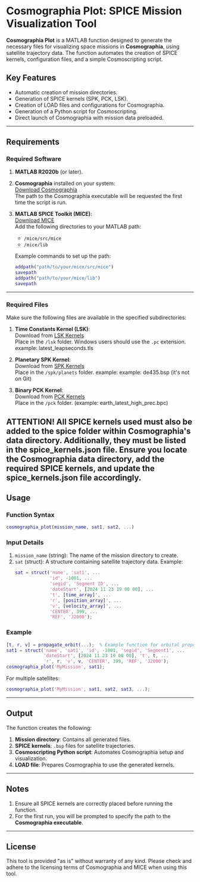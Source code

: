 # Cosmographia Plot: SPICE Mission Visualization Tool

**Cosmographia Plot** is a MATLAB function designed to generate the necessary files for visualizing space missions in **Cosmographia**, using satellite trajectory data. The function automates the creation of SPICE kernels, configuration files, and a simple Cosmoscripting script.

## Key Features
- Automatic creation of mission directories.
- Generation of SPICE kernels (SPK, PCK, LSK).
- Creation of LOAD files and configurations for Cosmographia.
- Generation of a Python script for Cosmoscripting.
- Direct launch of Cosmographia with mission data preloaded.

---

## Requirements
### Required Software
1. **MATLAB R2020b** (or later).

2. **Cosmographia** installed on your system:  
   [Download Cosmographia](https://naif.jpl.nasa.gov/naif/cosmographia_components.html)  
   The path to the Cosmographia executable will be requested the first time the script is run.

3. **MATLAB SPICE Toolkit (MICE)**:  
   [Download MICE](https://naif.jpl.nasa.gov/naif/toolkit_MATLAB.html)  
   Add the following directories to your MATLAB path:  
   - `/mice/src/mice`  
   - `/mice/lib`  

   Example commands to set up the path:  
   ```matlab
   addpath("path/to/your/mice/src/mice")
   savepath
   addpath("path/to/your/mice/lib")
   savepath
   ```

---

### Required Files
Make sure the following files are available in the specified subdirectories:
1. **Time Constants Kernel (LSK)**:  
   Download from [LSK Kernels](https://naif.jpl.nasa.gov/pub/naif/generic_kernels/lsk/)  
   Place in the `/lsk` folder. Windows users should use the `.pc` extension.
   example: latest_leapseconds.tls

3. **Planetary SPK Kernel**:  
   Download from [SPK Kernels](https://naif.jpl.nasa.gov/pub/naif/generic_kernels/spk/planets/)  
   Place in the `/spk/planets` folder.
   example: example: de435.bsp (it's not on Git)
4. **Binary PCK Kernel**:  
   Download from [PCK Kernels](https://naif.jpl.nasa.gov/pub/naif/generic_kernels/pck/)  
   Place in the `/pck` folder. (example: earth_latest_high_prec.bpc)

ATTENTION!
All SPICE kernels used must also be added to the spice folder within Cosmographia's data directory. Additionally, they must be listed in the spice_kernels.json file. Ensure you locate the Cosmographia data directory, add the required SPICE kernels, and update the spice_kernels.json file accordingly.
---

## Usage
### Function Syntax
```matlab
cosmographia_plot(mission_name, sat1, sat2, ...)
```

### Input Details
1. `mission_name` (string): The name of the mission directory to create.  
2. `sat` (struct): A structure containing satellite trajectory data. Example:
   ```matlab
   sat = struct('name', 'sat1', ...
                'id', -1001, ...
                'segid', 'Segment ID', ...
                'dateStart', [2024 11 23 19 00 00], ...
                't', [time_array]', ...
                'r', [position_array]', ...
                'v', [velocity_array]', ...
                'CENTER', 399, ...
                'REF', 'J2000');
   ```

### Example
```matlab
[t, r, v] = propagate_orbit(...);  % Example function for orbital propagation
sat1 = struct('name', 'sat1', 'id', -1001, 'segid', 'Segment1', ...
              'dateStart', [2024 11 23 19 00 00], 't', t, ...
              'r', r, 'v', v, 'CENTER', 399, 'REF', 'J2000');
cosmographia_plot('MyMission', sat1);
```

For multiple satellites:
```matlab
cosmographia_plot('MyMission', sat1, sat2, sat3, ...);
```

---

## Output
The function creates the following:
1. **Mission directory**: Contains all generated files.
2. **SPICE kernels**: `.bsp` files for satellite trajectories.
3. **Cosmoscripting Python script**: Automates Cosmographia setup and visualization.
4. **LOAD file**: Prepares Cosmographia to use the generated kernels.

---

## Notes
1. Ensure all SPICE kernels are correctly placed before running the function.
2. For the first run, you will be prompted to specify the path to the **Cosmographia executable**.

---

## License
This tool is provided "as is" without warranty of any kind. Please check and adhere to the licensing terms of Cosmographia and MICE when using this tool.
